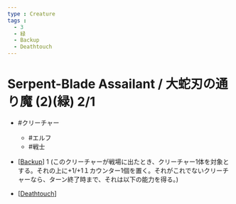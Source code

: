 ```yaml
---
type : Creature
tags : 
  - 3
  - 緑
  - Backup
  - Deathtouch
---
```

# Serpent-Blade Assailant / 大蛇刃の通り魔 (2)(緑) 2/1

* #クリーチャー
  * #エルフ
  * #戦士

* [[Backup]] 1 (このクリーチャーが戦場に出たとき、クリーチャー1体を対象とする。それの上に+1/+1１カウンター1個を置く。それがこれでないクリーチャーなら、ターン終了時まで、それは以下の能力を得る。)
* [[Deathtouch]]

[//begin]: # "Autogenerated link references for markdown compatibility"
[Backup]: ../../KeywordAbilities/Backup.md "Backup(N) / 賛助(N)"
[Deathtouch]: ../../KeywordAbilities/Deathtouch.md "Deathtouch / 接死"
[//end]: # "Autogenerated link references"

